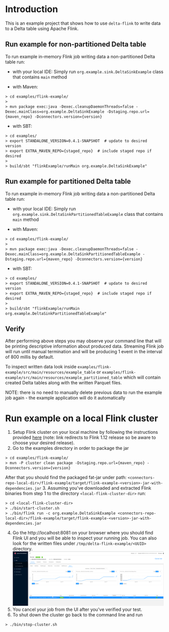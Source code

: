 # Introduction
This is an example project that shows how to use `delta-flink` to write data to a Delta table using Apache Flink.

## Run example for non-partitioned Delta table
To run example in-memory Flink job writing data a non-partitioned Delta table run:

- with your local IDE:
  Simply run `org.example.sink.DeltaSinkExample` class that contains `main` method

- with Maven:
```shell
> cd examples/flink-example/
>
> mvn package exec:java -Dexec.cleanupDaemonThreads=false -Dexec.mainClass=org.example.DeltaSinkExample -Dstaging.repo.url={maven_repo} -Dconnectors.version={version}
```

- with SBT:
```shell
> cd examples/
> export STANDALONE_VERSION=0.4.1-SNAPSHOT  # update to desired version
> export EXTRA_MAVEN_REPO={staged_repo}  # include staged repo if desired
>
> build/sbt "flinkExample/runMain org.example.DeltaSinkExample"
```

## Run example for partitioned Delta table
To run example in-memory Flink job writing data a non-partitioned Delta table run:

- with your local IDE:
  Simply run `org.example.sink.DeltaSinkPartitionedTableExample` class that contains `main` method

- with Maven:
```shell
> cd examples/flink-example/
>
> mvn package exec:java -Dexec.cleanupDaemonThreads=false -Dexec.mainClass=org.example.DeltaSinkPartitionedTableExample -Dstaging.repo.url={maven_repo} -Dconnectors.version={version}
```

- with SBT:
```shell
> cd examples/
> export STANDALONE_VERSION=0.4.1-SNAPSHOT  # update to desired version
> export EXTRA_MAVEN_REPO={staged_repo}  # include staged repo if desired
>
> build/sbt "flinkExample/runMain org.example.DeltaSinkPartitionedTableExample"
```

## Verify
After performing above steps you may observe your command line that will be printing descriptive information
about produced data. Streaming Flink job will run until manual termination and will be producing 1 event
in the interval of 800 millis by default.

To inspect written data look inside `examples/flink-example/src/main/resources/example_table` or
`examples/flink-example/src/main/resources/example_partitioned_table` which will contain created Delta tables along with the written Parquet files.

NOTE: there is no need to manually delete previous data to run the example job again - the example application will do it automatically

# Run example on a local Flink cluster
1. Setup Flink cluster on your local machine by following the instructions provided [here](https://nightlies.apache.org/flink/flink-docs-release-1.12/try-flink/local_installation.html) (note: link redirects to Flink 1.12 release so be aware to choose your desired release).
2. Go to the examples directory in order to package the jar
```shell
> cd examples/flink-example/
> mvn -P cluster clean package -Dstaging.repo.url={maven_repo} -Dconnectors.version={version}
```
After that you should find the packaged fat-jar under path: `<connectors-repo-local-dir>/flink-example/target/flink-example-<version>-jar-with-dependencies.jar`
3. Assuming you've downloaded and extracted Flink binaries from step 1 to the directory `<local-flink-cluster-dir>` run:
```shell
> cd <local-flink-cluster-dir>
> ./bin/start-cluster.sh
> ./bin/flink run -c org.example.DeltaSinkExample <connectors-repo-local-dir>/flink-example/target/flink-example-<version>-jar-with-dependencies.jar
```
4. Go the http://localhost:8081 on your browser where you should find Flink UI and you will be able to inspect your running job. You can also look for the written files under `/tmp/delta-flink-example/<UUID>` directory.
![flink job ui](src/main/resources/assets/images/flink-cluster-job.png)
5. You cancel your job from the UI after you've verified your test. 
6. To shut down the cluster go back to the command line and run 
```shell
> ./bin/stop-cluster.sh
```
